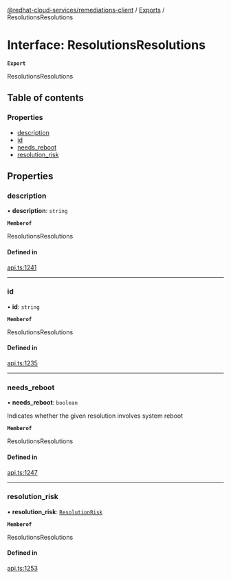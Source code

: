 [@redhat-cloud-services/remediations-client](../README.md) / [Exports](../modules.md) / ResolutionsResolutions

# Interface: ResolutionsResolutions

**`Export`**

ResolutionsResolutions

## Table of contents

### Properties

- [description](ResolutionsResolutions.md#description)
- [id](ResolutionsResolutions.md#id)
- [needs\_reboot](ResolutionsResolutions.md#needs_reboot)
- [resolution\_risk](ResolutionsResolutions.md#resolution_risk)

## Properties

### description

• **description**: `string`

**`Memberof`**

ResolutionsResolutions

#### Defined in

[api.ts:1241](https://github.com/RedHatInsights/javascript-clients/blob/main/packages/remediations/api.ts#L1241)

___

### id

• **id**: `string`

**`Memberof`**

ResolutionsResolutions

#### Defined in

[api.ts:1235](https://github.com/RedHatInsights/javascript-clients/blob/main/packages/remediations/api.ts#L1235)

___

### needs\_reboot

• **needs\_reboot**: `boolean`

Indicates whether the given resolution involves system reboot

**`Memberof`**

ResolutionsResolutions

#### Defined in

[api.ts:1247](https://github.com/RedHatInsights/javascript-clients/blob/main/packages/remediations/api.ts#L1247)

___

### resolution\_risk

• **resolution\_risk**: [`ResolutionRisk`](../enums/ResolutionRisk.md)

**`Memberof`**

ResolutionsResolutions

#### Defined in

[api.ts:1253](https://github.com/RedHatInsights/javascript-clients/blob/main/packages/remediations/api.ts#L1253)

